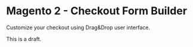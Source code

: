 # Magento 2 - Checkout Form Builder
Customize your checkout using Drag&Drop user interface.

This is a draft.

